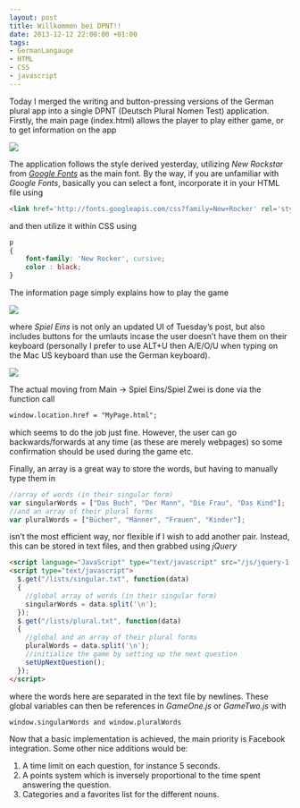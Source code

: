```yaml
---
layout: post
title: Willkommen bei DPNT!!
date: 2013-12-12 22:00:00 +01:00
tags:
- GermanLangauge
- HTML
- CSS
- javascript
---
```

Today I merged the writing and button-pressing versions of the German plural app into a single DPNT (Deutsch Plural Nomen Test) application. Firstly, the main page (index.html) allows the player to play either game, or to get information on the app

![]({{site.url}}/assets/images/posts/2013/13-12-12/01.png)

The application follows the style derived yesterday, utilizing *New Rockstar* from [*Google Fonts*](https://fonts.google.com/) as the main font. By the way, if you are unfamiliar with *Google Fonts*, basically you can select a font, incorporate it in your HTML file using

```html
<link href='http://fonts.googleapis.com/css?family=New+Rocker' rel='stylesheet' type='text/css'>
```

and then utilize it within CSS using

```css
p
{
    font-family: 'New Rocker', cursive;
    color : black;
}
```

The information page simply explains how to play the game

![]({{site.url}}/assets/images/posts/2013/13-12-12/02.png)

where *Spiel Eins* is not only an updated UI of Tuesday’s post, but also includes buttons for the umlauts incase the user doesn’t have them on their keyboard (personally I prefer to use ALT+U then A/E/O/U when typing on the Mac US keyboard than use the German keyboard).

![]({{site.url}}/assets/images/posts/2013/13-12-12/03.png)

The actual moving from Main → Spiel Eins/Spiel Zwei is done via the function call

```html
window.location.href = "MyPage.html";
```

which seems to do the job just fine. However, the user can go backwards/forwards at any time (as these are merely webpages) so some confirmation should be used during the game etc.

Finally, an array is a great way to store the words, but having to manually type them in

```javascript
//array of words (in their singular form)
var singularWords = ["Das Buch", "Der Mann", "Die Frau", "Das Kind"];
//and an array of their plural forms
var pluralWords = ["Bücher", "Männer", "Frauen", "Kinder"];
```

isn’t the most efficient way, nor flexible if I wish to add another pair. Instead, this can be stored in text files, and then grabbed using *jQuery*

```html
<script language="JavaScript" type="text/javascript" src="/js/jquery-1.10.2.js"></script>
<script type="text/javascript">
  $.get("/lists/singular.txt", function(data)
  {
    //global array of words (in their singular form)
    singularWords = data.split('\n');
  });
  $.get("/lists/plural.txt", function(data)
  {
    //global and an array of their plural forms
    pluralWords = data.split('\n');
    //initialize the game by setting up the next question
    setUpNextQuestion();
  });
</script>
```

where the words here are separated in the text file by newlines. These global variables can then be references in *GameOne.js* or *GameTwo.js* with

```html
window.singularWords and window.pluralWords
```

Now that a basic implementation is achieved, the main priority is Facebook integration. Some other nice additions would be:
1. A time limit on each question, for instance 5 seconds.
2. A points system which is inversely proportional to the time spent answering the question.
3. Categories and a favorites list for the different nouns.

